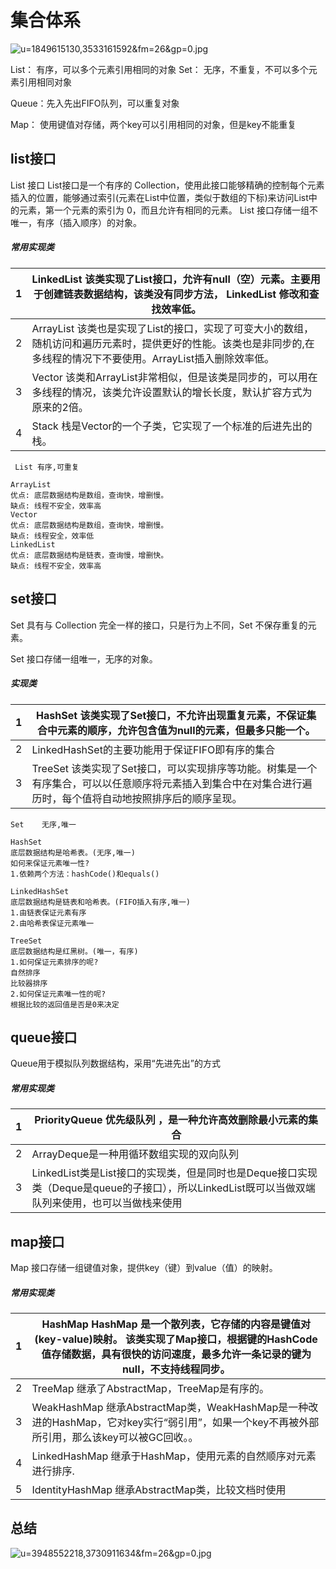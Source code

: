 # 集合体系

![u=1849615130,3533161592&fm=26&gp=0.jpg](C:\Users\Administrator\Desktop\u=1849615130,3533161592&fm=26&gp=0.jpg.png)

List： 有序，可以多个元素引用相同的对象
Set： 无序，不重复，不可以多个元素引用相同对象

Queue：先入先出FIFO队列，可以重复对象

Map： 使用键值对存储，两个key可以引用相同的对象，但是key不能重复



## list接口

List 接口  List接口是一个有序的 Collection，使用此接口能够精确的控制每个元素插入的位置，能够通过索引(元素在List中位置，类似于数组的下标)来访问List中的元素，第一个元素的索引为 0，而且允许有相同的元素。 List 接口存储一组不唯一，有序（插入顺序）的对象。    

##### 常用实现类

| 1    | LinkedList  该类实现了List接口，允许有null（空）元素。主要用于创建链表数据结构，该类没有同步方法， LinkedList 修改和查找效率低。 |
| ---- | ------------------------------------------------------------ |
| 2    | ArrayList  该类也是实现了List的接口，实现了可变大小的数组，随机访问和遍历元素时，提供更好的性能。该类也是非同步的,在多线程的情况下不要使用。ArrayList插入删除效率低。 |
| 3    | Vector   该类和ArrayList非常相似，但是该类是同步的，可以用在多线程的情况，该类允许设置默认的增长长度，默认扩容方式为原来的2倍。 |
| 4    | Stack   栈是Vector的一个子类，它实现了一个标准的后进先出的栈。 |

```
 List 有序,可重复

ArrayList
优点: 底层数据结构是数组，查询快，增删慢。
缺点: 线程不安全，效率高
Vector
优点: 底层数据结构是数组，查询快，增删慢。
缺点: 线程安全，效率低
LinkedList
优点: 底层数据结构是链表，查询慢，增删快。
缺点: 线程不安全，效率高
```



## set接口

Set 具有与 Collection 完全一样的接口，只是行为上不同，Set 不保存重复的元素。

Set 接口存储一组唯一，无序的对象。

##### 实现类

| 1    | HashSet  该类实现了Set接口，不允许出现重复元素，不保证集合中元素的顺序，允许包含值为null的元素，但最多只能一个。 |
| ---- | ------------------------------------------------------------ |
| 2    | LinkedHashSet的主要功能用于保证FIFO即有序的集合              |
| 3    | TreeSet  该类实现了Set接口，可以实现排序等功能。树集是一个有序集合，可以以任意顺序将元素插入到集合中在对集合进行遍历时，每个值将自动地按照排序后的顺序呈现。 |

```
Set    无序,唯一

HashSet
底层数据结构是哈希表。(无序,唯一)
如何来保证元素唯一性?
1.依赖两个方法：hashCode()和equals()

LinkedHashSet
底层数据结构是链表和哈希表。(FIFO插入有序,唯一)
1.由链表保证元素有序
2.由哈希表保证元素唯一

TreeSet
底层数据结构是红黑树。(唯一，有序)
1.如何保证元素排序的呢?
自然排序
比较器排序
2.如何保证元素唯一性的呢?
根据比较的返回值是否是0来决定
```



## queue接口

Queue用于模拟队列数据结构，采用“先进先出”的方式

##### 常用实现类

| 1    | PriorityQueue 优先级队列 ，是一种允许高效删除最小元素的集合  |
| ---- | ------------------------------------------------------------ |
| 2    | ArrayDeque是一种用循环数组实现的双向队列                     |
| 3    | LinkedList类是List接口的实现类，但是同时也是Deque接口实现类（Deque是queue的子接口），所以LinkedList既可以当做双端队列来使用，也可以当做栈来使用 |

## map接口

Map 接口存储一组键值对象，提供key（键）到value（值）的映射。

##### 常用实现类

| 1    | HashMap   HashMap 是一个散列表，它存储的内容是键值对(key-value)映射。  该类实现了Map接口，根据键的HashCode值存储数据，具有很快的访问速度，最多允许一条记录的键为null，不支持线程同步。 |
| ---- | ------------------------------------------------------------ |
| 2    | TreeMap   继承了AbstractMap，TreeMap是有序的。               |
| 3    | WeakHashMap   继承AbstractMap类，WeakHashMap是一种改进的HashMap，它对key实行“弱引用”，如果一个key不再被外部所引用，那么该key可以被GC回收。。 |
| 4    | LinkedHashMap   继承于HashMap，使用元素的自然顺序对元素进行排序. |
| 5    | IdentityHashMap   继承AbstractMap类，比较文档时使用          |

## 总结

![u=3948552218,3730911634&fm=26&gp=0.jpg](C:\Users\Administrator\Desktop\u=3948552218,3730911634&fm=26&gp=0.jpg.png)